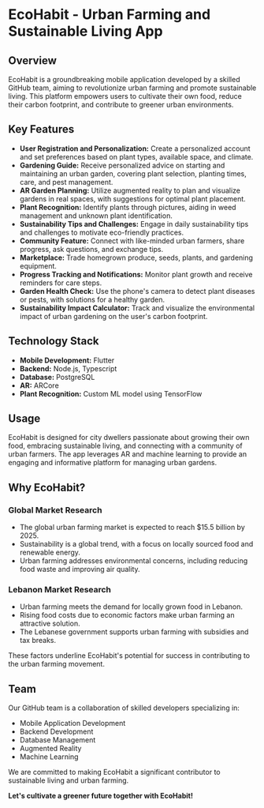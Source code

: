 # EcoHabit - Urban Farming and Sustainable Living App

## Overview

EcoHabit is a groundbreaking mobile application developed by a skilled GitHub team, aiming to revolutionize urban farming and promote sustainable living. This platform empowers users to cultivate their own food, reduce their carbon footprint, and contribute to greener urban environments.

## Key Features

- **User Registration and Personalization:** Create a personalized account and set preferences based on plant types, available space, and climate.
- **Gardening Guide:** Receive personalized advice on starting and maintaining an urban garden, covering plant selection, planting times, care, and pest management.
- **AR Garden Planning:** Utilize augmented reality to plan and visualize gardens in real spaces, with suggestions for optimal plant placement.
- **Plant Recognition:** Identify plants through pictures, aiding in weed management and unknown plant identification.
- **Sustainability Tips and Challenges:** Engage in daily sustainability tips and challenges to motivate eco-friendly practices.
- **Community Feature:** Connect with like-minded urban farmers, share progress, ask questions, and exchange tips.
- **Marketplace:** Trade homegrown produce, seeds, plants, and gardening equipment.
- **Progress Tracking and Notifications:** Monitor plant growth and receive reminders for care steps.
- **Garden Health Check:** Use the phone's camera to detect plant diseases or pests, with solutions for a healthy garden.
- **Sustainability Impact Calculator:** Track and visualize the environmental impact of urban gardening on the user's carbon footprint.

## Technology Stack

- **Mobile Development:** Flutter
- **Backend:** Node.js, Typescript
- **Database:** PostgreSQL
- **AR:** ARCore
- **Plant Recognition:** Custom ML model using TensorFlow

## Usage

EcoHabit is designed for city dwellers passionate about growing their own food, embracing sustainable living, and connecting with a community of urban farmers. The app leverages AR and machine learning to provide an engaging and informative platform for managing urban gardens.

## Why EcoHabit?

### Global Market Research

- The global urban farming market is expected to reach $15.5 billion by 2025.
- Sustainability is a global trend, with a focus on locally sourced food and renewable energy.
- Urban farming addresses environmental concerns, including reducing food waste and improving air quality.

### Lebanon Market Research

- Urban farming meets the demand for locally grown food in Lebanon.
- Rising food costs due to economic factors make urban farming an attractive solution.
- The Lebanese government supports urban farming with subsidies and tax breaks.

These factors underline EcoHabit's potential for success in contributing to the urban farming movement.

## Team

Our GitHub team is a collaboration of skilled developers specializing in:

- Mobile Application Development
- Backend Development
- Database Management
- Augmented Reality
- Machine Learning

We are committed to making EcoHabit a significant contributor to sustainable living and urban farming.

**Let's cultivate a greener future together with EcoHabit!**
